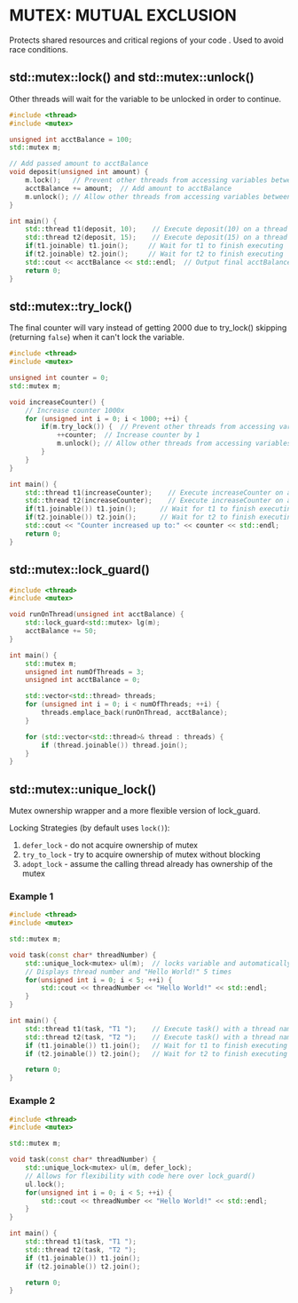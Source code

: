 # MUTEX: MUTUAL EXCLUSION
Protects shared resources and critical regions of your code . Used to avoid race conditions.
## std::mutex::lock() and std::mutex::unlock()
Other threads will wait for the variable to be unlocked in order to continue.
```cpp
#include <thread>
#include <mutex>

unsigned int acctBalance = 100;
std::mutex m;

// Add passed amount to acctBalance
void deposit(unsigned int amount) {
    m.lock();   // Prevent other threads from accessing variables between lock() and unlock()
    acctBalance += amount;  // Add amount to acctBalance
    m.unlock(); // Allow other threads from accessing variables between lock() and unlock()
}

int main() {
    std::thread t1(deposit, 10);    // Execute deposit(10) on a thread
    std::thread t2(deposit, 15);    // Execute deposit(15) on a thread
    if(t1.joinable) t1.join();     // Wait for t1 to finish executing
    if(t2.joinable) t2.join();     // Wait for t2 to finish executing
    std::cout << acctBalance << std::endl;  // Output final acctBalance
    return 0;
}
```

## std::mutex::try_lock()
The final counter will vary instead of getting 2000 due to try_lock() skipping (returning `false`) when it can't lock the variable.
```cpp
#include <thread>
#include <mutex>

unsigned int counter = 0;
std::mutex m;

void increaseCounter() {
    // Increase counter 1000x
    for (unsigned int i = 0; i < 1000; ++i) {
        if(m.try_lock()) {  // Prevent other threads from accessing variables between try_lock() and unlock() if not locked
            ++counter;  // Increase counter by 1
            m.unlock(); // Allow other threads from accessing variables between try_lock() and unlock()
        }
    }
}

int main() {
    std::thread t1(increaseCounter);    // Execute increaseCounter on a thread
    std::thread t2(increaseCounter);    // Execute increaseCounter on a thread
    if(t1.joinable()) t1.join();      // Wait for t1 to finish executing
    if(t2.joinable()) t2.join();      // Wait for t2 to finish executing
    std::cout << "Counter increased up to:" << counter << std::endl;   // Output what the counter increased up to
    return 0;
}
```

## std::mutex::lock_guard()
```cpp
#include <thread>
#include <mutex>

void runOnThread(unsigned int acctBalance) {
    std::lock_guard<std::mutex> lg(m);
    acctBalance += 50;
}

int main() {
    std::mutex m;
    unsigned int numOfThreads = 3;
    unsigned int acctBalance = 0;

    std::vector<std::thread> threads;
    for (unsigned int i = 0; i < numOfThreads; ++i) {
        threads.emplace_back(runOnThread, acctBalance);
    }

    for (std::vector<std::thread>& thread : threads) {
        if (thread.joinable()) thread.join();
    }
}
```

## std::mutex::unique_lock()
Mutex ownership wrapper and a more flexible version of lock_guard.

Locking Strategies (by default uses `lock()`):
1. `defer_lock` - do not acquire ownership of mutex
2. `try_to_lock` - try to acquire ownership of mutex without blocking
3. `adopt_lock` - assume the calling thread already has ownership of the mutex
### Example 1
```cpp
#include <thread>
#include <mutex>

std::mutex m;

void task(const char* threadNumber) {
    std::unique_lock<mutex> ul(m);  // locks variable and automatically unlocks with destructor
    // Displays thread number and "Hello World!" 5 times
    for(unsigned int i = 0; i < 5; ++i) {
        std::cout << threadNumber << "Hello World!" << std::endl;
    }
}

int main() {
    std::thread t1(task, "T1 ");    // Execute task() with a thread name of T1
    std::thread t2(task, "T2 ");    // Execute task() with a thread name of T2
    if (t1.joinable()) t1.join();   // Wait for t1 to finish executing
    if (t2.joinable()) t2.join();   // Wait for t2 to finish executing

    return 0;
}
```

### Example 2
```cpp
#include <thread>
#include <mutex>

std::mutex m;

void task(const char* threadNumber) {
    std::unique_lock<mutex> ul(m, defer_lock);  
    // Allows for flexibility with code here over lock_guard()
    ul.lock();
    for(unsigned int i = 0; i < 5; ++i) {
        std::cout << threadNumber << "Hello World!" << std::endl;
    }
}

int main() {
    std::thread t1(task, "T1 ");
    std::thread t2(task, "T2 ");
    if (t1.joinable()) t1.join();
    if (t2.joinable()) t2.join();

    return 0;
}
```